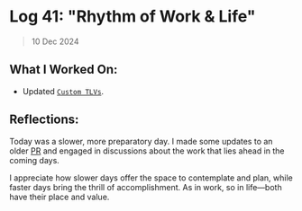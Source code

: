 # Log 41: "Rhythm of Work & Life"

> 10 Dec 2024

## What I Worked On:

- Updated
  [`Custom TLVs`](https://github.com/shaavan/rust-lightning/commits/pr2830.10).

## Reflections:

Today was a slower, more preparatory day. I made some updates to an older
[PR](https://github.com/shaavan/rust-lightning/commits/pr2830.10) and engaged in
discussions about the work that lies ahead in the coming days.

I appreciate how slower days offer the space to contemplate and plan, while
faster days bring the thrill of accomplishment. As in work, so in life—both have
their place and value.
